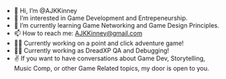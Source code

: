 - 👋 Hi, I’m @AJKKinney
- 👀 I’m interested in Game Development and Entrepeneurship.
- 🌱 I’m currently learning Game Networking and Game Design Principles.
- 📫 How to reach me: AJKKinney@gmail.com
- 🐱‍💻 Currently working on a point and click adventure game!
- 🐱‍💻 Currently working as DreadXP QA and Debugging!
- ✌  If you want to have conversations about Game Dev, Storytelling, Music Comp, or other Game Related topics, my door is open to you.

<!---
AJKKinney/AJKKinney is a ✨ special ✨ repository because its `README.md` (this file) appears on your GitHub profile.
You can click the Preview link to take a look at your changes.
--->
